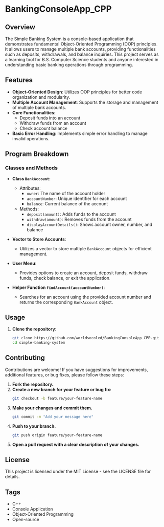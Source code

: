 # BankingConsoleApp_CPP

## Overview

The Simple Banking System is a console-based application that demonstrates fundamental Object-Oriented Programming (OOP) principles. It allows users to manage multiple bank accounts, providing functionalities such as deposits, withdrawals, and balance inquiries. This project serves as a learning tool for B.S. Computer Science students and anyone interested in understanding basic banking operations through programming.

## Features

- **Object-Oriented Design**: Utilizes OOP principles for better code organization and modularity.
- **Multiple Account Management**: Supports the storage and management of multiple bank accounts.
- **Core Functionalities**:
  - Deposit funds into an account
  - Withdraw funds from an account
  - Check account balance
- **Basic Error Handling**: Implements simple error handling to manage invalid operations.

## Program Breakdown

### Classes and Methods

- **Class `BankAccount`**: 
  - Attributes:
    - `owner`: The name of the account holder
    - `accountNumber`: Unique identifier for each account
    - `balance`: Current balance of the account
  - Methods:
    - `deposit(amount)`: Adds funds to the account
    - `withdraw(amount)`: Removes funds from the account
    - `displayAccountDetails()`: Shows account owner, number, and balance

- **Vector to Store Accounts**: 
  - Utilizes a vector to store multiple `BankAccount` objects for efficient management.

- **User Menu**:
  - Provides options to create an account, deposit funds, withdraw funds, check balance, or exit the application.

- **Helper Function `findAccount(accountNumber)`**:
  - Searches for an account using the provided account number and returns the corresponding `BankAccount` object.

## Usage

1. **Clone the repository**:
   ```bash
   git clone https://github.com/worldsocoled/BankingConsoleApp_CPP.git
   cd simple-banking-system

## Contributing

Contributions are welcome! If you have suggestions for improvements, additional features, or bug fixes, please follow these steps:

1. **Fork the repository.**
2. **Create a new branch for your feature or bug fix:**
   ```bash
   git checkout -b feature/your-feature-name
3. **Make your changes and commit them.**
   ```bash
   git commit -m "Add your message here"
4. **Push to your branch.**
   ```bash
   git push origin feature/your-feature-name
5. **Open a pull request with a clear description of your changes.**

## License

This project is licensed under the MIT License - see the LICENSE file for details.

## Tags
- C++
- Console Application
- Object-Oriented Programming
- Open-source
